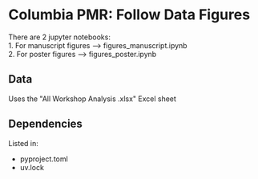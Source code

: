 # Columbia PMR: Follow Data Figures

There are 2 jupyter notebooks:  
    1. For manuscript figures --> figures_manuscript.ipynb  
    2. For poster figures --> figures_poster.ipynb

## Data
Uses the "All Workshop Analysis .xlsx" Excel sheet

## Dependencies

Listed in:
- pyproject.toml
- uv.lock